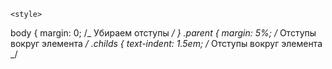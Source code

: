     <style>

body {
margin: 0; /_ Убираем отступы _/
}
.parent {
margin: 5%; /_ Отступы вокруг элемента _/
.childs {
text-indent: 1.5em; /_ Отступы вокруг элемента _/
</style>
